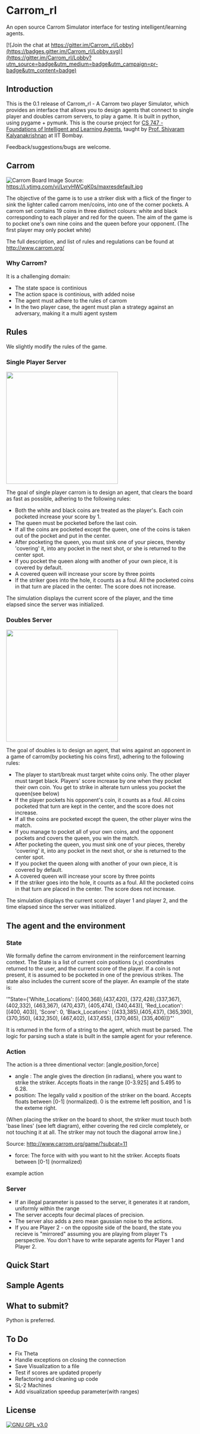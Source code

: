 Carrom_rl
=========

An open source Carrom Simulator interface for testing intelligent/learning agents.

[![Join the chat at https://gitter.im/Carrom_rl/Lobby](https://badges.gitter.im/Carrom_rl/Lobby.svg)](https://gitter.im/Carrom_rl/Lobby?utm_source=badge&utm_medium=badge&utm_campaign=pr-badge&utm_content=badge)


## Introduction

This is the 0.1 release of Carrom_rl - A Carrom two player Simulator, which provides an interface that allows you to design agents that connect to single player and doubles carrom servers, to play a game. It is built in python, using pygame + pymunk. This is the course project for [CS 747 - Foundations of Intelligent and Learning Agents](https://www.cse.iitb.ac.in/~shivaram/teaching/cs747-a2016/index.html), taught by [Prof. Shivaram Kalyanakrishnan](https://www.cse.iitb.ac.in/~shivaram/) at IIT Bombay.

Feedback/suggestions/bugs are welcome.

## Carrom

![Carrom Board](https://i.ytimg.com/vi/LvryHWCgK0s/maxresdefault.jpg)
Image Source: https://i.ytimg.com/vi/LvryHWCgK0s/maxresdefault.jpg

The objective of the game is to use a striker disk with a flick of the finger to sink the lighter called carrom men/coins, into one of the corner pockets. A carrom set contains 19 coins in three distinct colours: white and black corresponding to each player and red for the queen.
The aim of the game is to pocket one's own nine coins and the queen before your opponent. (The first player may only pocket white)

The full description, and list of rules and regulations can be found at http://www.carrom.org/


### Why Carrom? 

It is a challenging domain:

- The state space  is continious
- The action space is continious, with added noise
- The agent must adhere to the rules of carrom
- In the two player case, the agent must plan a strategy against an adversary, making it a multi agent system

## Rules
We slightly modify the rules of the game.

### Single Player Server

<img src="p1.gif" width="300" height="300">

The goal of single player carrom is to design an agent, that clears the board as fast as possible, adhering to the following rules:

- Both the white and black coins are treated as the player's. Each coin pocketed increase your score by 1.
- The queen must be pocketed before the last coin.
- If all the coins are pocketed except the queen, one of the coins is taken out of the pocket and put in the center.
- After pocketing the queen, you must sink one of your pieces, thereby 'covering' it, into any pocket in the next shot, or she is returned to the center spot.
- If you pocket the queen along with another of your own piece, it is covered by default.
- A covered queen will increase your score by three points
- If the striker goes into the hole, it counts as a foul. All the pocketed coins in that turn are placed in the center. The score does not increase.

The simulation displays the current score of the player, and the time elapsed since the server was initialized.

### Doubles Server

<img src="p2.gif" width="300" height="300">

The goal of doubles is to design an agent, that wins against an opponent in a game of carrom(by pocketing his coins first), adhering to the following rules:

- The player to start/break must target white coins only. The other player must target black. Players' score increase by one when they pocket their own coin. You get to strike in alterate turn unless you pocket the queen(see below)
- If the player pockets his opponent's coin, it counts as a foul. All coins pocketed that turn are kept in the center, and the score does not increase.
- If all the coins are pocketed except the queen, the other player wins the match.
- If you manage to pocket all of your own coins, and the opponent pockets and covers the queen, you win the match.
- After pocketing the queen, you must sink one of your pieces, thereby 'covering' it, into any pocket in the next shot, or she is returned to the center spot.
- If you pocket the queen along with another of your own piece, it is covered by default.
- A covered queen will increase your score by three points
- If the striker goes into the hole, it counts as a foul. All the pocketed coins in that turn are placed in the center. The score does not increase.

The simulation displays the current score of player 1 and player 2, and the time elapsed since the server was initialized.

## The agent and the environment


### State

We formally define the carrom environment in the reinforcement learning context. The State is a list of current coin positions (x,y) coordinates returned to the user, and the current score of the player. If a coin is not present, it is assumed to be pocketed in one of the previous strikes. The state also includes the current score of the player. An example of the state is:

'"State={'White_Locations': [(400,368),(437,420), (372,428),(337,367), (402,332), (463,367), (470,437), (405,474), (340,443)], 'Red_Location': [(400, 403)], 'Score': 0, 'Black_Locations': [(433,385),(405,437), (365,390), (370,350), (432,350), (467,402), (437,455), (370,465), (335,406)]}"'

It is returned in the form of a string to the agent, which must be parsed. The logic for parsing such a state is built in the sample agent for your reference. 

### Action

The action is a three dimentional vector: [angle,position,force]

- angle : The angle gives the direction (in radians), where you want to strike the striker. Accepts floats in the range [0-3.925] and 5.495 to 6.28. 
- position: The legally valid x position of the striker on the board. Accepts floats between [0-1] (normalized). 0 is the extreme left position, and 1 is the exteme right. 

[](http://www.carrom.org/pix/wrong.gif)

(When placing the striker on the board to shoot, the striker must touch both 'base lines' (see left diagram), either covering the red circle completely, or not touching it at all. The striker may not touch the diagonal arrow line.)

Source: http://www.carrom.org/game/?subcat=11

- force: The force with with you want to hit the striker. Accepts floats between [0-1] (normalized)

example action

### Server

- If an illegal parameter is passed to the server, it generates it at random, uniformly within the range
- The server accepts four decimal places of precision. 
- The server also adds a zero mean gaussian noise to the actions.
- If you are Player 2 - on the opposite side of the board, the state you recieve is "mirrored" assuming you are playing from player 1's perspective. You don't have to write separate agents for Player 1 and Player 2.

## Quick Start

## Sample Agents

## What to submit?

Python is preferred. 




## To Do

- Fix Theta 
- Handle exceptions on closing the connection
- Save Visualization to a file
- Test if scores are updated properly
- Refactoring and cleaning up code
- SL-2 Machines
- Add visualization speedup parameter(with ranges)


## License

[![GNU GPL v3.0](http://www.gnu.org/graphics/gplv3-127x51.png)](http://www.gnu.org/licenses/gpl.html)
